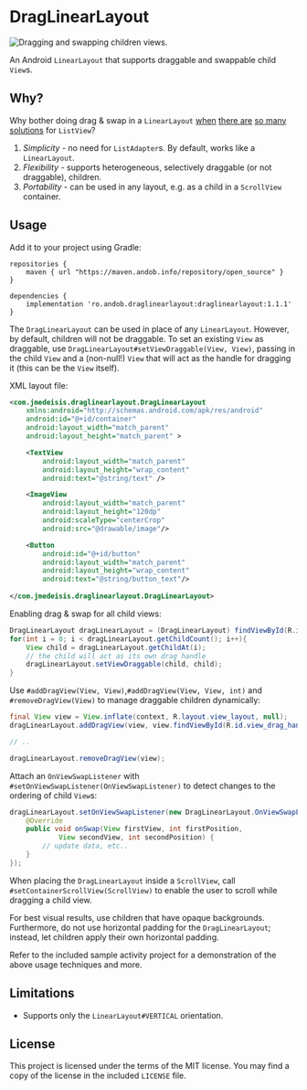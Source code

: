 DragLinearLayout
================

![Dragging and swapping children views.](/sample/sample_in_action.gif)

An Android `LinearLayout` that supports draggable and swappable child `View`s.

Why?
----
Why bother doing drag & swap in a `LinearLayout` [when][drag_list_1] [there are][drag_list_2]
[so many][drag_list_3] [solutions][drag_list_4] for `ListView`?

1. *Simplicity* - no need for `ListAdapter`s. By default, works like a `LinearLayout`.
2. *Flexibility* - supports heterogeneous, selectively draggable (or not draggable), children.
3. *Portability* - can be used in any layout, e.g. as a child in a `ScrollView` container.

Usage
-----
Add it to your project using Gradle:

```
repositories {
    maven { url "https://maven.andob.info/repository/open_source" }
}
```

```
dependencies {
    implementation 'ro.andob.draglinearlayout:draglinearlayout:1.1.1'
}
```

The `DragLinearLayout` can be used in place of any `LinearLayout`. However, by default, children
will not be draggable. To set an existing `View` as draggable, use
`DragLinearLayout#setViewDraggable(View, View)`, passing in the child `View` and a (non-null!)
`View` that will act as the handle for dragging it (this can be the `View` itself).

XML layout file:

```xml
<com.jmedeisis.draglinearlayout.DragLinearLayout
    xmlns:android="http://schemas.android.com/apk/res/android"
    android:id="@+id/container"
    android:layout_width="match_parent"
    android:layout_height="match_parent" >

    <TextView
        android:layout_width="match_parent"
        android:layout_height="wrap_content"
        android:text="@string/text" />

    <ImageView
        android:layout_width="match_parent"
        android:layout_height="120dp"
        android:scaleType="centerCrop"
        android:src="@drawable/image"/>

    <Button
        android:id="@+id/button"
        android:layout_width="match_parent"
        android:layout_height="wrap_content"
        android:text="@string/button_text"/>
        
</com.jmedeisis.draglinearlayout.DragLinearLayout>
```

Enabling drag & swap for all child views:

```java
DragLinearLayout dragLinearLayout = (DragLinearLayout) findViewById(R.id.container);
for(int i = 0; i < dragLinearLayout.getChildCount(); i++){
    View child = dragLinearLayout.getChildAt(i);
    // the child will act as its own drag handle
    dragLinearLayout.setViewDraggable(child, child);
}
```

Use `#addDragView(View, View)`,`#addDragView(View, View, int)` and `#removeDragView(View)` to
manage draggable children dynamically:

```java
final View view = View.inflate(context, R.layout.view_layout, null);
dragLinearLayout.addDragView(view, view.findViewById(R.id.view_drag_handle));

// ..

dragLinearLayout.removeDragView(view);
```

Attach an `OnViewSwapListener` with `#setOnViewSwapListener(OnViewSwapListener)` to detect changes
to the ordering of child `View`s:

```java
dragLinearLayout.setOnViewSwapListener(new DragLinearLayout.OnViewSwapListener() {
    @Override
    public void onSwap(View firstView, int firstPosition,
            View secondView, int secondPosition) {
        // update data, etc..
    }
});
```

When placing the `DragLinearLayout` inside a `ScrollView`, call `#setContainerScrollView(ScrollView)`
to enable the user to scroll while dragging a child view.

For best visual results, use children that have opaque backgrounds. Furthermore, do not use
horizontal padding for the `DragLinearLayout`; instead, let children apply their own horizontal
padding.

Refer to the included sample activity project for a demonstration of the above usage techniques
and more.

Limitations
-----------
- Supports only the `LinearLayout#VERTICAL` orientation.

License
-------
This project is licensed under the terms of the MIT license.
You may find a copy of the license in the included `LICENSE` file.

[drag_list_1]: https://github.com/bauerca/drag-sort-listview
[drag_list_2]: https://plus.google.com/u/0/+AndroidDevelopers/posts/7Qo9vmeqKwC
[drag_list_3]: http://ericharlow.blogspot.com/2010/10/experience-android-drag-and-drop-list.html
[drag_list_4]: https://github.com/terlici/DragNDropList
